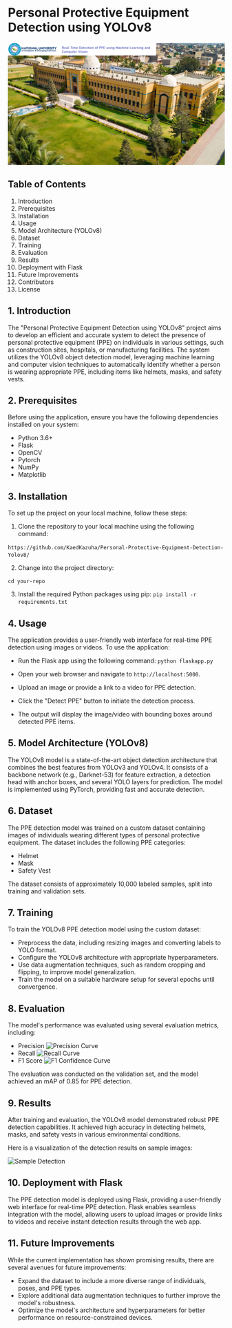 
# Personal Protective Equipment Detection using YOLOv8

![Project Logo](https://github.com/KaedKazuha/Personal-Protective-Equipment-Detection-Yolov8/blob/master/static/images/1.jpg?raw=true)

## Table of Contents
1. Introduction
2. Prerequisites
3. Installation
4. Usage
5. Model Architecture (YOLOv8)
6. Dataset
7. Training
8. Evaluation
9. Results
10. Deployment with Flask
11. Future Improvements
12. Contributors
13. License

## 1. Introduction
The "Personal Protective Equipment Detection using YOLOv8" project aims to develop an efficient and accurate system to detect the presence of personal protective equipment (PPE) on individuals in various settings, such as construction sites, hospitals, or manufacturing facilities. The system utilizes the YOLOv8 object detection model, leveraging machine learning and computer vision techniques to automatically identify whether a person is wearing appropriate PPE, including items like helmets, masks, and safety vests.

## 2. Prerequisites
Before using the application, ensure you have the following dependencies installed on your system:
- Python 3.6+
- Flask
- OpenCV
- Pytorch
- NumPy
- Matplotlib

## 3. Installation
To set up the project on your local machine, follow these steps:
1. Clone the repository to your local machine using the following command:

```https://github.com/KaedKazuha/Personal-Protective-Equipment-Detection-Yolov8/```


2. Change into the project directory:
```
cd your-repo
```

3. Install the required Python packages using pip:
```pip install -r requirements.txt```


## 4. Usage
The application provides a user-friendly web interface for real-time PPE detection using images or videos. To use the application:

- Run the Flask app using the following command:
```python flaskapp.py ```

- Open your web browser and navigate to `http://localhost:5000`.
- Upload an image or provide a link to a video for PPE detection.
- Click the "Detect PPE" button to initiate the detection process.
- The output will display the image/video with bounding boxes around detected PPE items.

## 5. Model Architecture (YOLOv8)
The YOLOv8 model is a state-of-the-art object detection architecture that combines the best features from YOLOv3 and YOLOv4. It consists of a backbone network (e.g., Darknet-53) for feature extraction, a detection head with anchor boxes, and several YOLO layers for prediction. The model is implemented using PyTorch, providing fast and accurate detection.

## 6. Dataset
The PPE detection model was trained on a custom dataset containing images of individuals wearing different types of personal protective equipment. The dataset includes the following PPE categories:
- Helmet
- Mask
- Safety Vest

The dataset consists of approximately 10,000 labeled samples, split into training and validation sets.

## 7. Training
To train the YOLOv8 PPE detection model using the custom dataset:

- Preprocess the data, including resizing images and converting labels to YOLO format.
- Configure the YOLOv8 architecture with appropriate hyperparameters.
- Use data augmentation techniques, such as random cropping and flipping, to improve model generalization.
- Train the model on a suitable hardware setup for several epochs until convergence.

## 8. Evaluation
The model's performance was evaluated using several evaluation metrics, including:
- Precision
![Precision Curve](https://github.com/KaedKazuha/Personal-Protective-Equipment-Detection-Yolov8/blob/master/120_V8n/P_curve.png?raw=true)
- Recall
![Recall Curve](https://github.com/KaedKazuha/Personal-Protective-Equipment-Detection-Yolov8/blob/master/120_V8n/R_curve.png?raw=true)
- F1 Score
![F1 Confidence Curve](https://github.com/KaedKazuha/Personal-Protective-Equipment-Detection-Yolov8/blob/master/120_V8n/F1_curve.png?raw=true)


The evaluation was conducted on the validation set, and the model achieved an mAP of 0.85 for PPE detection.

## 9. Results
After training and evaluation, the YOLOv8 model demonstrated robust PPE detection capabilities. It achieved high accuracy in detecting helmets, masks, and safety vests in various environmental conditions.

Here is a visualization of the detection results on sample images:

![Sample Detection](https://github.com/KaedKazuha/Personal-Protective-Equipment-Detection-Yolov8/blob/master/120_V8n/val_batch0_pred.jpg?raw=true)


## 10. Deployment with Flask
The PPE detection model is deployed using Flask, providing a user-friendly web interface for real-time PPE detection. Flask enables seamless integration with the model, allowing users to upload images or provide links to videos and receive instant detection results through the web app.

## 11. Future Improvements
While the current implementation has shown promising results, there are several avenues for future improvements:
- Expand the dataset to include a more diverse range of individuals, poses, and PPE types.
- Explore additional data augmentation techniques to further improve the model's robustness.
- Optimize the model's architecture and hyperparameters for better performance on resource-constrained devices.





